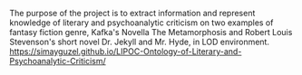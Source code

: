 The purpose of the project is to extract information and represent knowledge of literary and psychoanalytic criticism on two examples of fantasy fiction genre, Kafka's Novella The Metamorphosis and Robert Louis Stevenson's short novel Dr. Jekyll and Mr. Hyde, in LOD environment.
https://simayguzel.github.io/LIPOC-Ontology-of-Literary-and-Psychoanalytic-Criticism/
